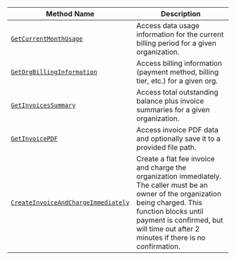 <!-- prettier-ignore -->
| Method Name | Description |
| ----------- | ----------- |
| [`GetCurrentMonthUsage`](/dev/reference/apis/billing-client/#getcurrentmonthusage) | Access data usage information for the current billing period for a given organization. |
| [`GetOrgBillingInformation`](/dev/reference/apis/billing-client/#getorgbillinginformation) | Access billing information (payment method, billing tier, etc.) for a given org. |
| [`GetInvoicesSummary`](/dev/reference/apis/billing-client/#getinvoicessummary) | Access total outstanding balance plus invoice summaries for a given organization. |
| [`GetInvoicePDF`](/dev/reference/apis/billing-client/#getinvoicepdf) | Access invoice PDF data and optionally save it to a provided file path. |
| [`CreateInvoiceAndChargeImmediately`](/dev/reference/apis/billing-client/#createinvoiceandchargeimmediately) | Create a flat fee invoice and charge the organization immediately. The caller must be an owner of the organization being charged. This function blocks until payment is confirmed, but will time out after 2 minutes if there is no confirmation. |
